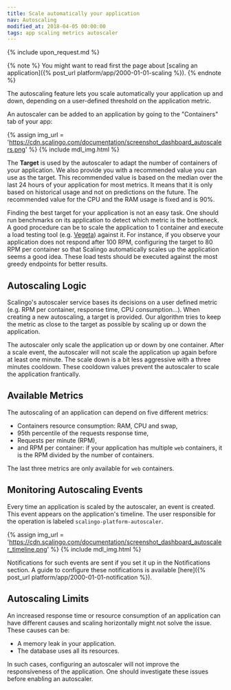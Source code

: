 ```yaml
---
title: Scale automatically your application
nav: Autoscaling
modified_at: 2018-04-05 00:00:00
tags: app scaling metrics autoscaler
---
```


{% include upon_request.md %}

{% note %}
  You might want to read first the page about [scaling an application]({% post_url
  platform/app/2000-01-01-scaling %}).
{% endnote %}

The autoscaling feature lets you scale automatically your application up and
down, depending on a user-defined threshold on the application metric.

An autoscaler can be added to an application by going to the "Containers" tab
of your app:

{% assign img_url = 'https://cdn.scalingo.com/documentation/screenshot_dashboard_autoscalers.png' %}
{% include mdl_img.html %}

The **Target** is used by the autoscaler to adapt the number of containers of
your application. We also provide you with a recommended value you can use as
the target. This recommended value is based on the median over the last 24 hours
of your application for most metrics. It means that it is only based on
historical usage and not on predictions on the future. The recommended value for
the CPU and the RAM usage is fixed and is 90%.

Finding the best target for your application is not an easy task. One should run
benchmarks on its application to detect which metric is the bottleneck. A good
procedure can be to scale the application to 1 container and execute a load
testing tool (e.g. [Vegeta](https://github.com/tsenart/vegeta)) against it. For
instance, if you observe your application does not respond after 100 RPM,
configuring the target to 80 RPM per container so that Scalingo automatically
scales up the application seems a good idea. These load tests should be executed
against the most greedy endpoints for better results.

## Autoscaling Logic

Scalingo's autoscaler service bases its decisions on a user defined metric
(e.g. RPM per container, response time, CPU consumption...). When creating a
new autoscaling, a target is provided. Our algorithm tries to keep the metric
as close to the target as possible by scaling up or down the application.

The autoscaler only scale the application up or down by one container. After a
scale event, the autoscaler will not scale the application up again before at
least one minute. The scale down is a bit less aggressive with a three minutes
cooldown. These cooldown values prevent the autoscaler to scale the application
frantically.

## Available Metrics

The autoscaling of an application can depend on five different metrics:

* Containers resource consumption: RAM, CPU and swap,
* 95th percentile of the requests response time,
* Requests per minute (RPM),
* and RPM per container: if your application has multiple `web` containers, it
  is the RPM divided by the number of containers.

The last three metrics are only available for `web` containers.

## Monitoring Autoscaling Events

Every time an application is scaled by the autoscaler, an event is created.
This event appears on the application's timeline. The user responsible for the
operation is labeled `scalingo-platform-autoscaler`.

{% assign img_url = 'https://cdn.scalingo.com/documentation/screenshot_dashboard_autoscaler_timeline.png' %}
{% include mdl_img.html %}

Notifications for such events are sent if you set it up in the Notifications
section. A guide to configure these notifications is available [here]({%
post_url platform/app/2000-01-01-notification %}).

## Autoscaling Limits

An increased response time or resource consumption of an application can have
different causes and scaling horizontally might not solve the issue. These
causes can be:

- A memory leak in your application.
- The database uses all its resources.

In such cases, configuring an autoscaler will not improve the responsiveness of
the application. One should investigate these issues before enabling an
autoscaler.
